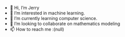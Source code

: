- 👋 Hi, I’m Jerry
- 👀 I’m interested in machine learning.
- 🌱 I’m currently learning computer science.
- 💞️ I’m looking to collaborate on mathematics modeling
- 📫 How to reach me :(null)
